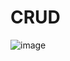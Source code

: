 # CRUD
![image](https://user-images.githubusercontent.com/57005668/114680322-3dc4c580-9d37-11eb-8465-67f72e61946c.png)
